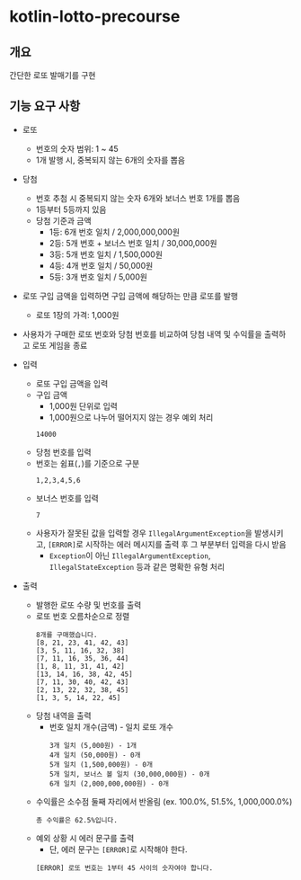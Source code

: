 # kotlin-lotto-precourse

## 개요

간단한 로또 발매기를 구현

## 기능 요구 사항

- 로또
    - 번호의 숫자 범위: 1 ~ 45
    - 1개 발행 시, 중복되지 않는 6개의 숫자를 뽑음
- 당첨
    - 번호 추첨 시 중복되지 않는 숫자 6개와 보너스 번호 1개를 뽑음
    - 1등부터 5등까지 있음
    - 당첨 기준과 금액
        - 1등: 6개 번호 일치 / 2,000,000,000원
        - 2등: 5개 번호 + 보너스 번호 일치 / 30,000,000원
        - 3등: 5개 번호 일치 / 1,500,000원
        - 4등: 4개 번호 일치 / 50,000원
        - 5등: 3개 번호 일치 / 5,000원
- 로또 구입 금액을 입력하면 구입 금액에 해당하는 만큼 로또를 발행
    - 로또 1장의 가격: 1,000원
- 사용자가 구매한 로또 번호와 당첨 번호를 비교하여 당첨 내역 및 수익률을 출력하고 로또 게임을 종료

- 입력
    - 로또 구입 금액을 입력
    - 구입 금액
        - 1,000원 단위로 입력
        - 1,000원으로 나누어 떨어지지 않는 경우 예외 처리
        ```
        14000
        ```
    - 당첨 번호를 입력
    - 번호는 쉼표(`,`)를 기준으로 구분
        ```
        1,2,3,4,5,6
        ```
    - 보너스 번호를 입력
        ```
        7
        ```
    - 사용자가 잘못된 값을 입력할 경우 `IllegalArgumentException`을 발생시키고, `[ERROR]`로 시작하는 에러 메시지를 출력 후 그 부분부터 입력을 다시 받음
        - `Exception`이 아닌 `IllegalArgumentException`, `IllegalStateException` 등과 같은 명확한 유형 처리
- 출력
    - 발행한 로또 수량 및 번호를 출력
    - 로또 번호 오름차순으로 정렬
        ```
        8개를 구매했습니다.
        [8, 21, 23, 41, 42, 43]
        [3, 5, 11, 16, 32, 38]
        [7, 11, 16, 35, 36, 44]
        [1, 8, 11, 31, 41, 42]
        [13, 14, 16, 38, 42, 45]
        [7, 11, 30, 40, 42, 43]
        [2, 13, 22, 32, 38, 45]
        [1, 3, 5, 14, 22, 45]
        ```
    - 당첨 내역을 출력
        - 번호 일치 개수(금액) - 일치 로또 개수
          ```
          3개 일치 (5,000원) - 1개
          4개 일치 (50,000원) - 0개
          5개 일치 (1,500,000원) - 0개
          5개 일치, 보너스 볼 일치 (30,000,000원) - 0개
          6개 일치 (2,000,000,000원) - 0개
          ```
    - 수익률은 소수점 둘째 자리에서 반올림 (ex. 100.0%, 51.5%, 1,000,000.0%)
        ```
        총 수익률은 62.5%입니다.
        ```
    - 예외 상황 시 에러 문구를 출력
        - 단, 에러 문구는 `[ERROR]`로 시작해야 한다.
        ```
        [ERROR] 로또 번호는 1부터 45 사이의 숫자여야 합니다.
        ```